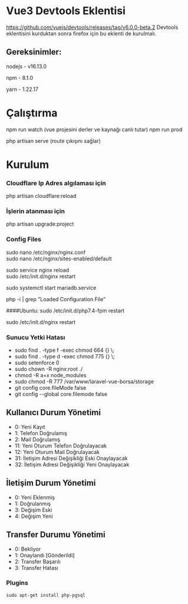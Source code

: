 # Vue3 Devtools Eklentisi

https://github.com/vuejs/devtools/releases/tag/v6.0.0-beta.2
Devtools eklentisini kurduktan sonra firefox için bu eklenti de kurulmalı.

## Gereksinimler:

nodejs - v16.13.0

npm - 8.1.0

yarn - 1.22.17

# Çalıştırma

npm run watch (vue projesini derler ve kaynağı canlı tutar)
npm run prod

php artisan serve (route çıkışını sağlar)

# Kurulum

### Cloudflare Ip Adres algılaması için

php artisan cloudflare:reload

### İşlerin atanması için

php artisan upgrade:project

### Config Files

sudo nano /etc/nginx/nginx.conf\
sudo nano /etc/nginx/sites-enabled/default

sudo service nginx reload       
sudo /etc/init.d/nginx restart

sudo systemctl start mariadb.service

php -i | grep "Loaded Configuration File"


####Ubuntu:
sudo /etc/init.d/php7.4-fpm restart

sudo /etc/init.d/nginx restart

### Sunucu Yetki Hatası

- sudo find . -type f -exec chmod 664 {} \\;
- sudo find . -type d -exec chmod 775 {} \\;
- sudo setenforce 0
- sudo chown -R nginx:root ./
- chmod -R a+x node_modules
- sudo chmod -R 777 /var/www/laravel-vue-borsa/storage
- git config core.fileMode false
- git config --global core.filemode false

## Kullanıcı Durum Yönetimi

- 0: Yeni Kayıt
- 1: Telefon Doğrulamış
- 2: Mail Doğrulamış
- 11: Yeni Oturum Telefon Doğrulayacak
- 12: Yeni Oturum Mail Doğrulayacak
- 31: İletişim Adresi Değişikliği Eski Onaylayacak
- 32: İletişim Adresi Değişikliği Yeni Onaylayacak

## İletişim Durum Yönetimi

- 0: Yeni Eklenmiş
- 1: Doğrulanmış
- 3: Değişim Eski
- 4: Değişim Yeni

## Transfer Durumu Yönetimi

- 0: Bekliyor
- 1: Onaylandı [Gönderildi]
- 2: Transfer Başarılı
- 3: Transfer Hatası

### Plugins


`sudo apt-get install php-pgsql`

